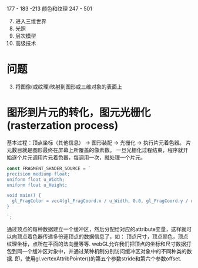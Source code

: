 177 - 183 -213 颜色和纹理
247 - 501 

7. 进入三维世界
8. 光照
9. 层次模型
10. 高级技术


# 问题

3. 将图像(或纹理)映射到图形或三维对象的表面上


# 图形到片元的转化，图元光栅化(rasterzation process)
基本过程：顶点坐标（其他信息） -> 图形装配 -> 光栅化 -> 执行片元着色器。
片元数目就是图形最终在屏幕上所覆盖的像素数。
一旦光栅化过程结束，程序就开始逐个片元调用片元着色器，每调用一次，就处理一个片元。
```js
const FRAGMENT_SHADER_SOURCE = `
precision mediump float;
uniform float u_Width;
uniform float u_Height;

void main() {
  gl_FragColor = vec4(gl_FragCoord.x / u_Width, 0.0, gl_FragCoord.y / u_Height, 1.0);
}

`;

```











通过顶点的每种数据建立一个缓冲区，然后分配给对应的attribute变量，这样就可以向顶点着色器传递多份逐顶点的数据信息了，如：
顶点尺寸，顶点颜色，顶点纹理坐标，点所在平面的法向量等等.
webGL允许我们把顶点的坐标和尺寸数据打包到同一个缓冲区对象中，并通过某种机制分别访问缓冲区对象中的不同种类的数据.
即，使用gl.vertexAttribPointer()的第五个参数stride和第六个参数offset.
